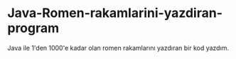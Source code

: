 # Java-Romen-rakamlarini-yazdiran-program

Java ile 1'den 1000'e kadar olan romen rakamlarını yazdıran bir kod yazdım.
